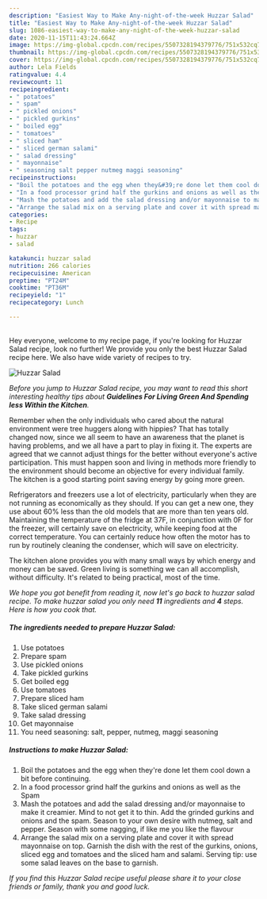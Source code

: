 ```yaml
---
description: "Easiest Way to Make Any-night-of-the-week Huzzar Salad"
title: "Easiest Way to Make Any-night-of-the-week Huzzar Salad"
slug: 1086-easiest-way-to-make-any-night-of-the-week-huzzar-salad
date: 2020-11-15T11:43:24.664Z
image: https://img-global.cpcdn.com/recipes/5507328194379776/751x532cq70/huzzar-salad-recipe-main-photo.jpg
thumbnail: https://img-global.cpcdn.com/recipes/5507328194379776/751x532cq70/huzzar-salad-recipe-main-photo.jpg
cover: https://img-global.cpcdn.com/recipes/5507328194379776/751x532cq70/huzzar-salad-recipe-main-photo.jpg
author: Lela Fields
ratingvalue: 4.4
reviewcount: 11
recipeingredient:
- " potatoes"
- " spam"
- " pickled onions"
- " pickled gurkins"
- " boiled egg"
- " tomatoes"
- " sliced ham"
- " sliced german salami"
- " salad dressing"
- " mayonnaise"
- " seasoning salt pepper nutmeg maggi seasoning"
recipeinstructions:
- "Boil the potatoes and the egg when they&#39;re done let them cool down a bit before continuing."
- "In a food processor grind half the gurkins and onions as well as the Spam"
- "Mash the potatoes and add the salad dressing and/or mayonnaise to make it creamier. Mind to not get it to thin. Add the grinded gurkins and onions and the spam. Season to your own desire with nutmeg, salt and pepper. Season with some nagging, if like me you like the flavour"
- "Arrange the salad mix on a serving plate and cover it with spread mayonnaise on top. Garnish the dish with the rest of the gurkins, onions, sliced egg and tomatoes and the sliced ham and salami. Serving tip: use some salad leaves on the base to garnish."
categories:
- Recipe
tags:
- huzzar
- salad

katakunci: huzzar salad 
nutrition: 266 calories
recipecuisine: American
preptime: "PT24M"
cooktime: "PT36M"
recipeyield: "1"
recipecategory: Lunch

---
```

<br>
Hey everyone, welcome to my recipe page, if you're looking for Huzzar Salad recipe, look no further! We provide you only the best Huzzar Salad recipe here. We also have wide variety of recipes to try.
<br>


![Huzzar Salad](https://img-global.cpcdn.com/recipes/5507328194379776/751x532cq70/huzzar-salad-recipe-main-photo.jpg)

<i>Before you jump to Huzzar Salad recipe, you may want to read this short interesting healthy tips about 
<strong>Guidelines For Living Green And Spending less Within the Kitchen</strong>.</i>
</br>

Remember when the only individuals who cared about the natural environment were tree huggers along with hippies? That has totally changed now, since we all seem to have an awareness that the planet is having problems, and we all have a part to play in fixing it. The experts are agreed that we cannot adjust things for the better without everyone's active participation. This must happen soon and living in methods more friendly to the environment should become an objective for every individual family. The kitchen is a good starting point saving energy by going more green.

Refrigerators and freezers use a lot of electricity, particularly when they are not running as economically as they should. If you can get a new one, they use about 60% less than the old models that are more than ten years old. Maintaining the temperature of the fridge at 37F, in conjunction with 0F for the freezer, will certainly save on electricity, while keeping food at the correct temperature. You can certainly reduce how often the motor has to run by routinely cleaning the condenser, which will save on electricity.

The kitchen alone provides you with many small ways by which energy and money can be saved. Green living is something we can all accomplish, without difficulty. It's related to being practical, most of the time.


<i>We hope you got benefit from reading it, now let's go back to huzzar salad recipe. To make huzzar salad you only need <strong>11</strong> ingredients and <strong>4</strong> steps. Here is how you cook that.
</i>

##### The ingredients needed to prepare Huzzar Salad:

1. Use  potatoes
1. Prepare  spam
1. Use  pickled onions
1. Take  pickled gurkins
1. Get  boiled egg
1. Use  tomatoes
1. Prepare  sliced ham
1. Take  sliced german salami
1. Take  salad dressing
1. Get  mayonnaise
1. You need  seasoning: salt, pepper, nutmeg, maggi seasoning


##### Instructions to make Huzzar Salad:

1. Boil the potatoes and the egg when they&#39;re done let them cool down a bit before continuing.
1. In a food processor grind half the gurkins and onions as well as the Spam
1. Mash the potatoes and add the salad dressing and/or mayonnaise to make it creamier. Mind to not get it to thin. Add the grinded gurkins and onions and the spam. Season to your own desire with nutmeg, salt and pepper. Season with some nagging, if like me you like the flavour
1. Arrange the salad mix on a serving plate and cover it with spread mayonnaise on top. Garnish the dish with the rest of the gurkins, onions, sliced egg and tomatoes and the sliced ham and salami. Serving tip: use some salad leaves on the base to garnish.


<i>If you find this Huzzar Salad recipe useful please share it to your close friends or family, thank you and good luck.</i>
